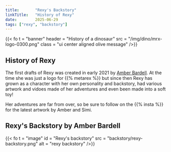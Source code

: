 ```yaml
---
title:       "Rexy's Backstory"
linkTitle:   "History of Rexy"
date:        2025-06-29   
tags: ["rexy", "backstory"]
---
```

{{< fo t = "banner"
    header = "History of a dinosaur"
    src = "/img/dino/mrx-logo-0300.png" 
    class = "ui center aligned olive message"
/>}}

## History of Rexy

The first drafts of Rexy was created in early 2021 by [Amber Bardell].  At the time she was just a logo for {{% metarex %}} but since then Rexy has grown as a character with her own personality and backstory, had various artwork and vidoes made of her adventures and even been made into a soft toy! 

Her adventures are far from over, so be sure to follow on the {{% insta %}} for the latest artwork by Amber and Simi.


## Rexy's Backstory by Amber Bardell

{{< fo t = "image"
  id       = "Rexy's backstory"
  src      = "backstory/rexy-backstory.png"
  alt      = "rexy backstory"
/>}}

[Amber Bardell]:  https://www.amberbardell.com